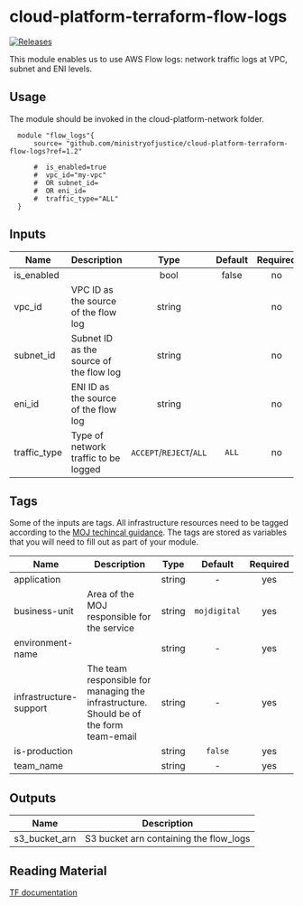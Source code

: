 # cloud-platform-terraform-flow-logs

[![Releases](https://img.shields.io/github/release/ministryofjustice/cloud-platform-terraform-flow-logs/all.svg?style=flat-square)](https://github.com/ministryofjustice/cloud-platform-terraform-flow-logs/releases)

This module enables us to use AWS Flow logs: network traffic logs at VPC, subnet and ENI levels.
## Usage

The module should be invoked in the cloud-platform-network folder.

```hcl
  module "flow_logs"{
      source= "github.com/ministryofjustice/cloud-platform-terraform-flow-logs?ref=1.2"
      
      #  is_enabled=true
      #  vpc_id="my-vpc" 
      #  OR subnet_id=
      #  OR eni_id=
      #  traffic_type="ALL"
  }
```
## Inputs


| Name | Description | Type | Default | Required |
|------|-------------|:----:|:-----:|:-----:|
| is_enabled | | bool | false| no |
| vpc_id | VPC ID as the source of the flow log| string |  | no |
| subnet_id | Subnet ID as the source of the flow log| string |  | no |
| eni_id | ENI ID as the source of the flow log| string |  | no |
| traffic_type | Type of network traffic to be logged | `ACCEPT`/`REJECT`/`ALL` | `ALL`| no |


## Tags

Some of the inputs are tags. All infrastructure resources need to be tagged according to the [MOJ techincal guidance](https://ministryofjustice.github.io/technical-guidance/standards/documenting-infrastructure-owners/#documenting-owners-of-infrastructure). The tags are stored as variables that you will need to fill out as part of your module.

| Name | Description | Type | Default | Required |
|------|-------------|:----:|:-----:|:-----:|
| application |  | string | - | yes |
| business-unit | Area of the MOJ responsible for the service | string | `mojdigital` | yes |
| environment-name |  | string | - | yes |
| infrastructure-support | The team responsible for managing the infrastructure. Should be of the form team-email | string | - | yes |
| is-production |  | string | `false` | yes |
| team_name |  | string | - | yes |


## Outputs


| Name | Description |
|------|-------------|
| s3_bucket_arn | S3 bucket arn containing the flow_logs|

## Reading Material

[TF documentation](https://registry.terraform.io/providers/hashicorp/aws/latest/docs/resources/flow_log)
